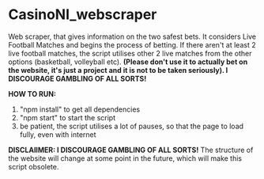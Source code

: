 # CasinoNl_webscraper
Web scraper, that gives information on the two safest bets. It considers Live Football Matches and begins the process of betting. If there aren't at least 2 live football matches, the script utilises other 2 live matches from the other options (basketball, volleyball etc). 
**(Please don't use it to actually bet on the website, it's just a project and it is not to be taken seriously). I DISCOURAGE GAMBLING OF ALL SORTS!**

**HOW TO RUN:** 
1. "npm install" to get all dependencies
2. "npm start" to start the script
3.  be patient, the script utilises a lot of pauses, so that the page to load fully, even with internet

**DISCLAIIMER: I DISCOURAGE GAMBLING OF ALL SORTS!**
The structure of the website will change at some point in the future, which will make this script obsolete.

